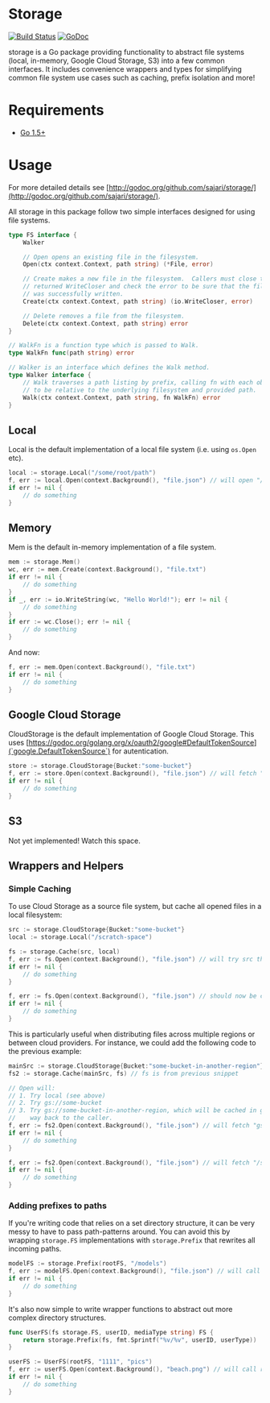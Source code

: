 # Storage

[![Build Status](https://travis-ci.org/sajari/storage.svg?branch=master)](https://travis-ci.org/sajari/storage)
[![GoDoc](https://godoc.org/github.com/sajari/storage?status.svg)](https://godoc.org/github.com/sajari/storage)

storage is a Go package providing functionality to abstract file systems (local, in-memory, Google Cloud Storage, S3) into a few common interfaces.  It includes convenience wrappers and types for simplifying common file system use cases such as caching, prefix isolation and more!

# Requirements

- [Go 1.5+](http://golang.org/dl/)

# Usage

For more detailed details see [http://godoc.org/github.com/sajari/storage/](http://godoc.org/github.com/sajari/storage/).

All storage in this package follow two simple interfaces designed for using file systems.

```go
type FS interface {
	Walker

	// Open opens an existing file in the filesystem.
	Open(ctx context.Context, path string) (*File, error)

	// Create makes a new file in the filesystem.  Callers must close the
	// returned WriteCloser and check the error to be sure that the file
	// was successfully written.
	Create(ctx context.Context, path string) (io.WriteCloser, error)

	// Delete removes a file from the filesystem.
	Delete(ctx context.Context, path string) error
}

// WalkFn is a function type which is passed to Walk.
type WalkFn func(path string) error

// Walker is an interface which defines the Walk method.
type Walker interface {
	// Walk traverses a path listing by prefix, calling fn with each object path rewritten
	// to be relative to the underlying filesystem and provided path.
	Walk(ctx context.Context, path string, fn WalkFn) error
}
```

## Local

Local is the default implementation of a local file system (i.e. using `os.Open` etc).

```go
local := storage.Local("/some/root/path")
f, err := local.Open(context.Background(), "file.json") // will open "/some/root/path/file.json"
if err != nil {
	// do something
}
```

## Memory

Mem is the default in-memory implementation of a file system.

```go
mem := storage.Mem()
wc, err := mem.Create(context.Background(), "file.txt")
if err != nil {
	// do something
}
if _, err := io.WriteString(wc, "Hello World!"); err != nil {
	// do something
}
if err := wc.Close(); err != nil {
	// do something
}
```

And now:

```go
f, err := mem.Open(context.Background(), "file.txt")
if err != nil {
	// do something
}
```

## Google Cloud Storage

CloudStorage is the default implementation of Google Cloud Storage.  This uses [https://godoc.org/golang.org/x/oauth2/google#DefaultTokenSource](`google.DefaultTokenSource`) for autentication.

```go
store := storage.CloudStorage{Bucket:"some-bucket"}
f, err := store.Open(context.Background(), "file.json") // will fetch "gs://some-bucket/file.json"
if err != nil {
	// do something
}
```

## S3

Not yet implemented!  Watch this space.

## Wrappers and Helpers

### Simple Caching

To use Cloud Storage as a source file system, but cache all opened files in a local filesystem:

```go
src := storage.CloudStorage{Bucket:"some-bucket"}
local := storage.Local("/scratch-space")

fs := storage.Cache(src, local)
f, err := fs.Open(context.Background(), "file.json") // will try src then jump to cache ("gs://some-bucket/file.json")
if err != nil {
	// do something
}

f, err := fs.Open(context.Background(), "file.json") // should now be cached ("/scratch-space/file.json")
if err != nil {
	// do something
}
```

This is particularly useful when distributing files across multiple regions or between cloud providers.  For instance, we could add the following code to the previous example:

```go
mainSrc := storage.CloudStorage{Bucket:"some-bucket-in-another-region"}
fs2 := storage.Cache(mainSrc, fs) // fs is from previous snippet

// Open will:
// 1. Try local (see above)
// 2. Try gs://some-bucket
// 3. Try gs://some-bucket-in-another-region, which will be cached in gs://some-bucket and then local on its
//    way back to the caller.
f, err := fs2.Open(context.Background(), "file.json") // will fetch "gs://some-bucket-in-another-region/file.json"
if err != nil {
	// do something
}

f, err := fs2.Open(context.Background(), "file.json") // will fetch "/scratch-space/file.json"
if err != nil {
	// do something
}
```

### Adding prefixes to paths

If you're writing code that relies on a set directory structure, it can be very messy to have to pass path-patterns around.  You can avoid this by wrapping `storage.FS` implementations with `storage.Prefix` that rewrites all incoming paths.

```go
modelFS := storage.Prefix(rootFS, "/models")
f, err := modelFS.Open(context.Background(), "file.json") // will call rootFS.Open with path "/models/file.json"
if err != nil {
	// do something
}
```

It's also now simple to write wrapper functions to abstract out more complex directory structures.

```go
func UserFS(fs storage.FS, userID, mediaType string) FS {
	return storage.Prefix(fs, fmt.Sprintf("%v/%v", userID, userType))
}

userFS := UserFS(rootFS, "1111", "pics")
f, err := userFS.Open(context.Background(), "beach.png") // will call rootFS.Open with path "1111/beach.png"
if err != nil {
	// do something
}
```
